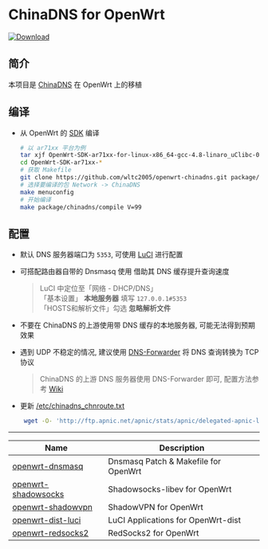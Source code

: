 ChinaDNS for OpenWrt
===

 [![Download][B]][2]

简介
---

 本项目是 [ChinaDNS][1] 在 OpenWrt 上的移植  

编译
---

 - 从 OpenWrt 的 [SDK][S] 编译  

   ```bash
   # 以 ar71xx 平台为例
   tar xjf OpenWrt-SDK-ar71xx-for-linux-x86_64-gcc-4.8-linaro_uClibc-0.9.33.2.tar.bz2
   cd OpenWrt-SDK-ar71xx-*
   # 获取 Makefile
   git clone https://github.com/wltc2005/openwrt-chinadns.git package/chinadns
   # 选择要编译的包 Network -> ChinaDNS
   make menuconfig
   # 开始编译
   make package/chinadns/compile V=99
   ```

配置
---

 - 默认 DNS 服务器端口为 `5353`, 可使用 [LuCI][L] 进行配置  

 - 可搭配路由器自带的 Dnsmasq 使用 借助其 DNS 缓存提升查询速度  

   >LuCI 中定位至「网络 - DHCP/DNS」  
   >「基本设置」 **本地服务器** 填写 `127.0.0.1#5353`  
   >「HOSTS和解析文件」勾选 **忽略解析文件**  

 - 不要在 ChinaDNS 的上游使用带 DNS 缓存的本地服务器, 可能无法得到预期效果  

 - 遇到 UDP 不稳定的情况, 建议使用 [DNS-Forwarder][D] 将 DNS 查询转换为 TCP 协议  

   >ChinaDNS 的上游 DNS 服务器使用 DNS-Forwarder 即可, 配置方法参考 [Wiki][W]  

 - 更新 [/etc/chinadns_chnroute.txt][3]  
   ```bash
    wget -O- 'http://ftp.apnic.net/apnic/stats/apnic/delegated-apnic-latest' | awk -F\| '/CN\|ipv4/ { printf("%s/%d\n", $4, 32-log($5)/log(2)) }' > /etc/chinadns_chnroute.txt
   ```

----------

 Name                     | Description
 -------------------------|-----------------------------------
 [openwrt-dnsmasq][6]     | Dnsmasq Patch & Makefile for OpenWrt
 [openwrt-shadowsocks][7] | Shadowsocks-libev for OpenWrt
 [openwrt-shadowvpn][5]   | ShadowVPN for OpenWrt
 [openwrt-dist-luci][L]   | LuCI Applications for OpenWrt-dist
 [openwrt-redsocks2][R]   | RedSocks2 for OpenWrt


 [1]: https://github.com/shadowsocks/ChinaDNS
 [2]: https://github.com/aa65535/openwrt-chinadns/releases/latest
 [3]: https://github.com/shadowsocks/ChinaDNS/blob/master/chnroute.txt
 [5]: https://github.com/aa65535/openwrt-shadowvpn
 [6]: https://github.com/aa65535/openwrt-dnsmasq
 [7]: https://github.com/shadowsocks/openwrt-shadowsocks
 [R]: https://github.com/aa65535/openwrt-redsocks2
 [L]: https://github.com/aa65535/openwrt-dist-luci
 [D]: https://github.com/aa65535/openwrt-dns-forwarder
 [W]: https://github.com/aa65535/openwrt-chinadns/wiki/Use-DNS-Forwarder
 [B]: https://img.shields.io/github/release/aa65535/openwrt-chinadns.svg
 [S]: https://wiki.openwrt.org/doc/howto/obtain.firmware.sdk

